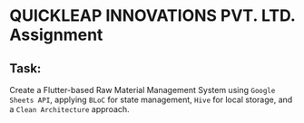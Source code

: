 # QUICKLEAP INNOVATIONS PVT. LTD. Assignment

## Task: 
Create a Flutter-based Raw Material Management System using `Google Sheets API`, 
applying `BLoC` for state management, `Hive` for local storage, and a `Clean Architecture` 
approach.